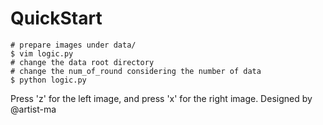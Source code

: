 # QuickStart
```
# prepare images under data/
$ vim logic.py
# change the data root directory
# change the num_of_round considering the number of data
$ python logic.py
```
Press 'z' for the left image, and press 'x' for the right image. 
Designed by @artist-ma
